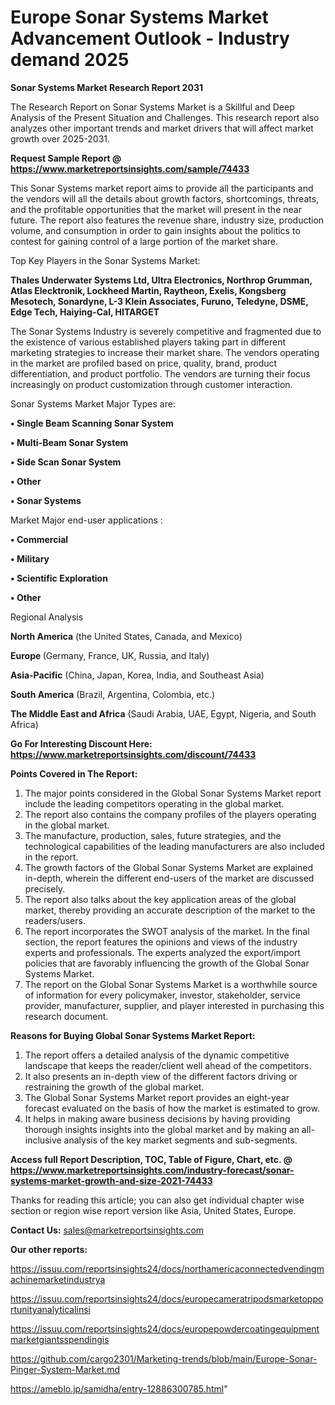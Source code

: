  # Europe Sonar Systems Market Advancement Outlook - Industry demand 2025

<strong>Sonar Systems Market Research Report 2031</strong>

The Research Report on Sonar Systems Market is a Skillful and Deep Analysis of the Present Situation and Challenges. This research report also analyzes other important trends and market drivers that will affect market growth over 2025-2031.

<strong>Request Sample Report @ <a href=https://www.marketreportsinsights.com/sample/74433>https://www.marketreportsinsights.com/sample/74433</a></strong>

This Sonar Systems market report aims to provide all the participants and the vendors will all the details about growth factors, shortcomings, threats, and the profitable opportunities that the market will present in the near future. The report also features the revenue share, industry size, production volume, and consumption in order to gain insights about the politics to contest for gaining control of a large portion of the market share.

Top Key Players in the Sonar Systems Market:

<strong>Thales Underwater Systems Ltd, Ultra Electronics, Northrop Grumman, Atlas Elecktronik, Lockheed Martin, Raytheon, Exelis, Kongsberg Mesotech, Sonardyne, L-3 Klein Associates, Furuno, Teledyne, DSME, Edge Tech, Haiying-Cal, HITARGET</strong>

The Sonar Systems Industry is severely competitive and fragmented due to the existence of various established players taking part in different marketing strategies to increase their market share. The vendors operating in the market are profiled based on price, quality, brand, product differentiation, and product portfolio. The vendors are turning their focus increasingly on product customization through customer interaction.

Sonar Systems Market Major Types are:

<strong>• Single Beam Scanning Sonar System

• Multi-Beam Sonar System

• Side Scan Sonar System

• Other

• Sonar Systems</strong>

Market Major end-user applications :

<strong>• Commercial

• Military

• Scientific Exploration

• Other</strong>

Regional Analysis

</u><strong><b>North America</b></strong> (the United States, Canada, and Mexico)

<strong><b>Europe </b></strong>(Germany, France, UK, Russia, and Italy)

<strong><b>Asia-Pacific</b></strong> (China, Japan, Korea, India, and Southeast Asia)

<strong><b>South America</b></strong> (Brazil, Argentina, Colombia, etc.)

<strong><b>The Middle East and Africa</b></strong> (Saudi Arabia, UAE, Egypt, Nigeria, and South Africa)

<strong>Go For Interesting Discount Here: <a href=https://www.marketreportsinsights.com/discount/74433>https://www.marketreportsinsights.com/discount/74433</a></strong>

<strong>Points Covered in The Report:</strong>
<ol>
  <li>The major points considered in the Global Sonar Systems Market report include the leading competitors operating in the global market.</li>
  <li>The report also contains the company profiles of the players operating in the global market.</li>
  <li>The manufacture, production, sales, future strategies, and the technological capabilities of the leading manufacturers are also included in the report.</li>
  <li>The growth factors of the Global Sonar Systems Market are explained in-depth, wherein the different end-users of the market are discussed precisely.</li>
  <li>The report also talks about the key application areas of the global market, thereby providing an accurate description of the market to the readers/users.</li>
  <li>The report incorporates the SWOT analysis of the market. In the final section, the report features the opinions and views of the industry experts and professionals. The experts analyzed the export/import policies that are favorably influencing the growth of the Global Sonar Systems Market.</li>
  <li>The report on the Global Sonar Systems Market is a worthwhile source of information for every policymaker, investor, stakeholder, service provider, manufacturer, supplier, and player interested in purchasing this research document.</li>
</ol>
<strong>Reasons for Buying Global Sonar Systems Market Report:</strong>

<ol>
  <li>The report offers a detailed analysis of the dynamic competitive landscape that keeps the reader/client well ahead of the competitors.</li>
  <li>It also presents an in-depth view of the different factors driving or restraining the growth of the global market.</li>
  <li>The Global Sonar Systems Market report provides an eight-year forecast evaluated on the basis of how the market is estimated to grow.</li>
  <li>It helps in making aware business decisions by having providing thorough insights insights into the global market and by making an all-inclusive analysis of the key market segments and sub-segments.</li>
</ol>
<strong>Access full Report Description, TOC, Table of Figure, Chart, etc. @ <a href=https://www.marketreportsinsights.com/industry-forecast/sonar-systems-market-growth-and-size-2021-74433>https://www.marketreportsinsights.com/industry-forecast/sonar-systems-market-growth-and-size-2021-74433</a></strong>


Thanks for reading this article; you can also get individual chapter wise section or region wise report version like Asia, United States, Europe.

<strong>Contact Us:</strong>
sales@marketreportsinsights.com

<strong>Our other reports:</strong>

<a href=https://issuu.com/reportsinsights24/docs/northamericaconnectedvendingmachinemarketindustrya>https://issuu.com/reportsinsights24/docs/northamericaconnectedvendingmachinemarketindustrya</a>

<a href=https://issuu.com/reportsinsights24/docs/europecameratripodsmarketopportunityanalyticalinsi>https://issuu.com/reportsinsights24/docs/europecameratripodsmarketopportunityanalyticalinsi</a>

<a href=https://issuu.com/reportsinsights24/docs/europepowdercoatingequipmentmarketgiantsspendingis>https://issuu.com/reportsinsights24/docs/europepowdercoatingequipmentmarketgiantsspendingis</a>

<a href=https://github.com/cargo2301/Marketing-trends/blob/main/Europe-Sonar-Pinger-System-Market.md>https://github.com/cargo2301/Marketing-trends/blob/main/Europe-Sonar-Pinger-System-Market.md</a>

<a href=https://ameblo.jp/samidha/entry-12886300785.html>https://ameblo.jp/samidha/entry-12886300785.html</a>"
